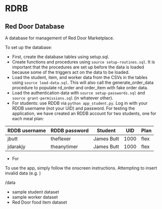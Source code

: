 # RDRB
## Red Door Database
A database for management of Red Door Marketplace. 

To set up the database:
- First, create the database tables using setup.sql.
- Create functions and procedures using `source setup-routines.sql`. It is important that the procedures are set up before the data is loaded because some of the triggers act on the data to be loaded.
- Load the student, item, and worker data from the CSVs in the tables using `source load-data.sql`. This will also call the generate_order_data procedure to populate rd_order and order_item with fake order data.
- Load the authentication data with `source setup-passwords.sql` and `source grant-permissions.sql` (in whatever other).
- For students: use RDDB via `python app_student.py`. Log in with your RDDB username (not your UID) and password. For testing the application, we have created an RDDB account for two students, one for each meal plan:

| RDDB username | RDDB password | Student    | UID  | Plan |
|---------------|---------------|------------|------|------|
| jbutt         | theflexer     | James Butt | 1000 | flex |
| jdarakjy      | theanytimer   | James Butt | 1000 | flex |

- For 

To use the app, simply follow the onscreen instructions. Attempting to insert invalid data (e.g. )

/data
 - sample student dataset
 - sample worker dataset
 - Red Door food item dataset
